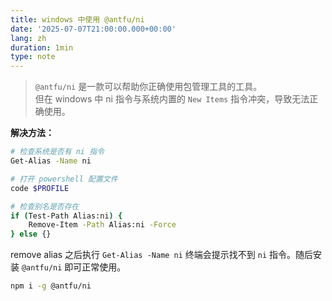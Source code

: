 ```yaml
---
title: windows 中使用 @antfu/ni
date: '2025-07-07T21:00:00.000+00:00'
lang: zh
duration: 1min
type: note
---
```


> `@antfu/ni` 是一款可以帮助你正确使用包管理工具的工具。\
> 但在 windows 中 ni 指令与系统内置的 `New Items` 指令冲突，导致无法正确使用。

**解决方法：**

```bash
# 检查系统是否有 ni 指令
Get-Alias -Name ni

# 打开 powershell 配置文件
code $PROFILE
```

```bash
# 检查别名是否存在
if (Test-Path Alias:ni) {
    Remove-Item -Path Alias:ni -Force
} else {}
```

remove alias 之后执行 `Get-Alias -Name ni` 终端会提示找不到 `ni` 指令。随后安装 `@antfu/ni` 即可正常使用。

```bash
npm i -g @antfu/ni
```
